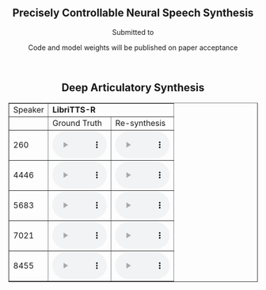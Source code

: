 <div style="text-align: center;">
<h2><b>Precisely Controllable Neural Speech Synthesis</b></h2>
<p> Submitted to </p>
<p> Code and model weights will be published on paper acceptance </p>
</div>


<br>
<div style="text-align: center;">
<a id="audio_examples">
</a>
<div style="text-align: center;">
<h2>Deep Articulatory Synthesis</h2>
</div>

<table border="1">
<tr><td>Speaker</td><td colspan="2"> <b>LibriTTS-R</b> </td></tr>
<tr>
  <td></td>
  <td>Ground Truth</td>
  <td>Re-synthesis</td>
</tr>

<tr><td>260</td>
  <td><audio controls style="width: 110px;" src="audio_examples/lttsr_gt_260_54_8.wav"></audio></td>
  <td><audio controls style="width: 110px;" src="audio_examples/lttsr_rs_260_54_8.wav"></audio></td>
</tr>

<tr><td>4446</td>
  <td><audio controls style="width: 110px;" src="audio_examples/lttsr_gt_4446_0_7.wav"></audio></td>
  <td><audio controls style="width: 110px;" src="audio_examples/lttsr_rs_4446_0_7.wav"></audio></td>
</tr>

<tr><td>5683</td>
  <td><audio controls style="width: 110px;" src="audio_examples/lttsr_gt_5683_66_52.wav"></audio></td>
  <td><audio controls style="width: 110px;" src="audio_examples/lttsr_rs_5683_66_52.wav"></audio></td>
</tr>

<tr><td>7021</td>
  <td><audio controls style="width: 110px;" src="audio_examples/lttsr_gt_7021_14_2.wav"></audio></td>
  <td><audio controls style="width: 110px;" src="audio_examples/lttsr_rs_7021_14_2.wav"></audio></td>
</tr>

<tr><td>8455</td>
  <td><audio controls style="width: 110px;" src="audio_examples/lttsr_gt_8455_40_14.wav"></audio></td>
  <td><audio controls style="width: 110px;" src="audio_examples/lttsr_rs_8455_40_14.wav"></audio></td>
</tr>

</table>